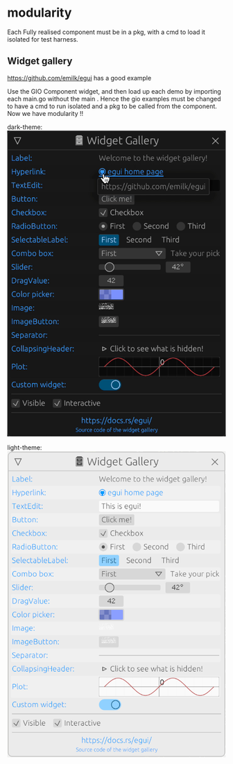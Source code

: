 # modularity

Each Fully realised component must be in a pkg, with a cmd to load it isolated for test harness.

## Widget gallery

https://github.com/emilk/egui has a good example

Use the GIO Component widget, and then load up each demo by importing each main.go without the main . Hence the gio examples must be changed to have a cmd to run isolated and a pkg to be called from the component.
Now we have modularity !!


dark-theme: 
![alt text](https://raw.githubusercontent.com/emilk/egui/master/media/widget_gallery.gif "Logo Title Text 1")


light-theme: 
![alt text](https://raw.githubusercontent.com/emilk/egui/master/media/light_theme.png "Logo Title Text 1")





